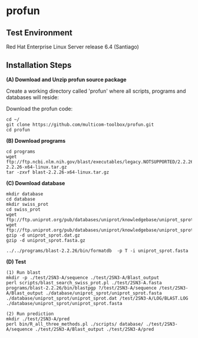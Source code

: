 # profun


Test Environment
--------------------------------------------------------------------------------------
Red Hat Enterprise Linux Server release 6.4 (Santiago)

Installation Steps
--------------------------------------------------------------------------------------


**(A) Download and Unzip profun source package**  

Create a working directory called 'profun' where all scripts, programs and databases will reside:

Download the profun code:
```
cd ~/
git clone https://github.com/multicom-toolbox/profun.git
cd profun
```

**(B) Download programs**
```
cd programs
wget ftp://ftp.ncbi.nlm.nih.gov/blast/executables/legacy.NOTSUPPORTED/2.2.26/blast-2.2.26-x64-linux.tar.gz
tar -zxvf blast-2.2.26-x64-linux.tar.gz

```

**(C) Download database**

```
mkdir database
cd database
mkdir swiss_prot
cd swiss_prot
wget ftp://ftp.uniprot.org/pub/databases/uniprot/knowledgebase/uniprot_sprot.fasta.gz
wget ftp://ftp.uniprot.org/pub/databases/uniprot/knowledgebase/uniprot_sprot.dat.gz
gzip -d uniprot_sprot.dat.gz
gzip -d uniprot_sprot.fasta.gz

../../programs/blast-2.2.26/bin/formatdb  -p T -i uniprot_sprot.fasta

```

**(D) Test**
```
(1) Run blast
mkdir -p ./test/2SN3-A/sequence ./test/2SN3-A/Blast_output
perl scripts/blast_search_swiss_prot.pl ./test/2SN3-A.fasta  programs/blast-2.2.26/bin/blastpgp ?/test/2SN3-A/sequence /test/2SN3-A/Blast_output ./database/uniprot_sprot/uniprot_sprot.fasta ./database/uniprot_sprot/uniprot_sprot.dat /test/2SN3-A/LOG/BLAST.LOG ./database/uniprot_sprot/uniprot_sprot.fasta   

(2) Run prediction
mkdir ./test/2SN3-A/pred
perl bin/R_all_three_methods.pl ./scripts/ database/ ./test/2SN3-A/sequence ./test/2SN3-A/Blast_output ./test/2SN3-A/pred 

```
